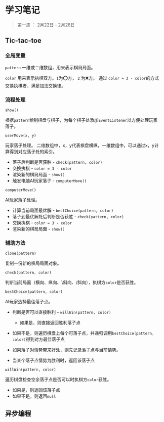# 学习笔记
> 第一周 ： 2月22日 - 2月28日

## Tic-tac-toe
### 全局变量
`pattern` 一维或二维数组，用来表示棋局局面。

`color` 用来表示执棋双方。`1`为⭕️方， `2` 为❌方。
通过 `color = 3 - color`的方式交换执棋者，满足加法交换律。

### 流程处理

`show()`

根据`pattern`绘制棋盘与棋子，为每个棋子处添加`EventListener`以方便处理玩家落子。

`userMove(x, y)`

玩家落子处理。
二维数组中，x，y代表棋盘横纵，一维数组中，可以通过x，y计算得到对应落子处的索引。
* 落子后判断是否获胜 - `check(pattern, color)`
* 交换执棋 - `color = 3 - color`
* 渲染新的棋局局面 - `show()`
* 触发电脑AI玩家落子 - `computerMove()`

`computerMove()`

AI玩家落子处理。
* 计算当前局面最优解 - `bestChoice(pattern, color)`
* 落子到最优解处后判断是否获胜 - `check(pattern, color)`
* 交换执棋 - `color = 3 - color`
* 渲染新的棋局局面 - `show()`

### 辅助方法

`clone(pattern)`

复制一份新的棋局局面对象。

`check(pattern, color)`

判断当前局面（横向、纵向、\斜向、/斜向），执棋方`color`是否获胜。

`bestChoice(pattern, color)`

AI玩家选择最佳落子点。
* 判断是否可以直接胜利 - `willWin(pattern, color)`
    * 如果是，则直接返回胜利落子点
  
* 如果不是，则遍历棋盘上每个可落子点，并递归调用`bestChoice(pattern, color)`得到对方最佳落子点
* 如果落子对情势带来好处，则先记录落子点与当前情势。
* 当某个落子点情势为胜利时，返回该落子点

`willWin(pattern, color)`

遍历棋盘检查空余落子点是否可以时执棋方`color`获胜。

* 如果是，则返回该落子点
* 如果不是，则返回`null`

## 异步编程

